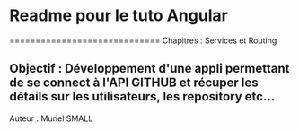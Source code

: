 # Readme pour le tuto Angular 
=============================
Chapitres : Services et Routing

Objectif : Développement d'une appli permettant de se connect à l'API GITHUB et récuper les détails sur les utilisateurs, les repository etc...
-
Auteur : Muriel SMALL
